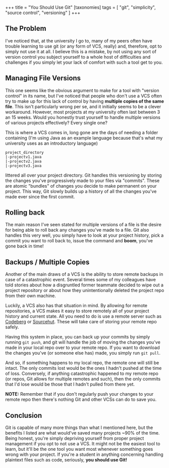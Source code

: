 +++
title = "You Should Use Git"
[taxonomies]
tags = [
"git",
"simplicity",
"source control",
"versioning"
]
+++

## The Problem

I've noticed that, at the university I go to, many of my peers often have trouble
learning to use git (or any form of VCS, really) and, therefore, opt to simply
not use it at all.
I believe this is a mistake, by not using any sort of version control you subject
yourself to a whole host of difficulties and challenges if you simply let your
lack of comfort with such a tool get to you.

## Managing File Versions

This one seems like the obvious argument to make for a tool with "version control"
in its name, but I've noticed that people who don't use a VCS often try to make
up for this lack of control by having **multiple copies of the same file**.
This isn't particularly wrong per se, and it initially seems to be a clever workaround.
However, most projects at my university often last between 3 an 15 weeks.
Would you honestly trust yourself to handle multiple versions of various projects
effectively?
Every single one?

This is where a VCS comes in, long gone are the days of needing a folder
containing (I'm using Java as an example language because that's what my
university uses as an introductory language)

```
project_directory
|-projectv1.java
|-projectv2.java
|-projectv3.java
```

littered all over your project directory.
Git handles this versioning by storing the changes you've progressively made to
your files via "commits". These are atomic "bundles" of changes you decide to
make permanent on your project. This way, Git slowly builds up a history of all
the changes you've made ever since the first commit.

## Rolling back

The main reason I've seen stated for multiple versions of a file is the desire
for being able to roll back any changes you've made to a file. Git also handles
this very well, you simply have to look at your project history, pick a commit
you want to roll back to, issue the command and **boom**, you've gone back in time!

## Backups / Multiple Copies

Another of the main draws of a VCS is the ability to store remote backups in
case of a catastrophic event.
Several times some of my colleagues have told stories about how a disgruntled
former teammate decided to wipe out a project repository or about how they
unintentionally deleted the project repo from their own machine.

Luckily, a VCS also has that situation in mind.
By allowing for remote repositories, a VCS makes it easy to store remotely all
of your project history and current state.
All you need to do is use a remote server such as [Codeberg](https://codeberg.org)
or [Sourcehut](https://sr.ht).
These will take care of storing your remote repo safely.

Having this system in place, you can back up your commits by simply running
`git push`, and git will handle the job of moving the changes you've made in
your local repo over to your remote repo. If you want to download the changes
you've (or someone else has) made, you simply run `git pull`.

And so, if something happens to my local repo, the remote one will still be
intact. The only commits lost would be the ones I hadn't pushed at the time of loss.
Conversely, if anything catastrophic happened to my remote repo (or repos, Git
allows for multiple remotes and such), then the only commits that I'd lose would
be those that I hadn't pulled from there yet.

**NOTE:** Remember that if you don't regularly push your changes to your remote
repo then there's nothing Git and other VCSs can do to save you.

## Conclusion

Git is capable of many more things than what I mentioned here, but the benefits
I listed are what would've saved many projects ~90% of the time.
Being honest, you're simply depriving yourself from proper project management
if you opt to not use a VCS.
It might not be the easiest tool to learn, but it'll be the one tool you want
most whenever something goes wrong with your project.
If you're a student in anything concerning handling plaintext files such as
code, seriously, **you should use Git!**
